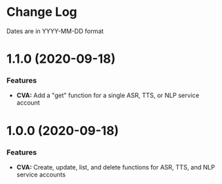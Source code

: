 # Change Log

Dates are in YYYY-MM-DD format


# 1.1.0 (2020-09-18)

### Features

* **CVA:** Add a "get" function for a single ASR, TTS, or NLP service account



# 1.0.0 (2020-09-18)

### Features

* **CVA:** Create, update, list, and delete functions for ASR, TTS, and NLP service accounts

